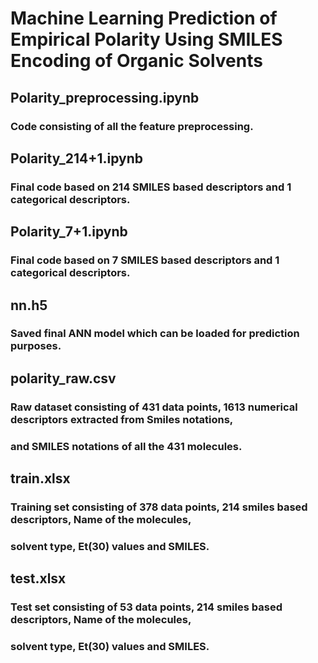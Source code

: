 # Machine Learning Prediction of Empirical Polarity Using SMILES Encoding of Organic Solvents


## Polarity_preprocessing.ipynb
### Code consisting of all the feature preprocessing.

## Polarity_214+1.ipynb
### Final code based on 214 SMILES based descriptors and 1 categorical descriptors.
	

## Polarity_7+1.ipynb
### Final code based on 7 SMILES based descriptors and 1 categorical descriptors.

## nn.h5
### Saved final ANN model which can be loaded for prediction purposes.
	

## polarity_raw.csv
### Raw dataset consisting of 431 data points, 1613 numerical descriptors extracted from Smiles notations,
### and SMILES notations of all the 431 molecules.


## train.xlsx
### Training set consisting of 378 data points, 214 smiles based descriptors, Name of the molecules,
### solvent type, Et(30) values and SMILES.

## test.xlsx
### Test set consisting of 53 data points, 214 smiles based descriptors, Name of the molecules,
### solvent type, Et(30) values and SMILES.






